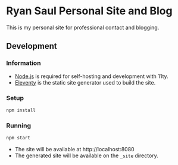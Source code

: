 # Ryan Saul Personal Site and Blog

This is my personal site for professional contact and blogging.

## Development

### Information

- [Node.js](https://nodejs.org/en/) is required for self-hosting and development with 11ty.
- [Eleventy](https://www.11ty.dev/) is the static site generator used to build the site.

### Setup

```bash
npm install
```

### Running

```bash
npm start
```

- The site will be available at http://localhost:8080
- The generated site will be available on the `_site` directory.
